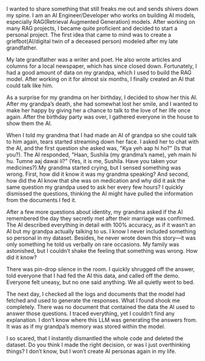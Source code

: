 I wanted to share something that still freaks me out and sends shivers down my spine. I am an AI Engineer/Developer who works on building AI models, especially RAG(Retrieval Augmented Generation) models. After working on many RAG projects, I became quite proficient and decided to start a personal project. The first idea that came to mind was to create a griefbot(AI/digital twin of a deceased person) modeled after my late grandfather. 

My late grandfather was a writer and poet. He also wrote articles and columns for a local newspaper, which has since closed down. Fortunately, I had a good amount of data on my grandpa, which I used to build the RAG model. After working on it for almost six months, I finally created an AI that could talk like him.

As a surprise for my grandma on her birthday, I decided to show her this AI. After my grandpa’s death, she had somewhat lost her smile, and I wanted to make her happy by giving her a chance to talk to the love of her life once again. After the birthday party was over, I gathered everyone in the house to show them the AI.

When I told my grandma that I had made an AI of grandpa so she could talk to him again, tears started streaming down her face. I asked her to chat with the AI, and the first question she asked was, "Kya yeh aap hi ho?" (Is that you?). The AI responded, "Haan, Sushila (my grandma’s name), yeh main hi hu. Tumne aaj dawai li?" (Yes, it is me, Sushila. Have you taken your medicines?).My grandma started crying, but I sensed something was wrong. First, how did it know it was my grandma speaking? And second, how did the AI know that she was on medication and why did it ask the same question my grandpa used to ask her every few hours? I quickly dismissed the questions, thinking the AI might have pulled the information from the documents I fed it.

After a few more questions about identity, my grandma asked if the AI remembered the day they secretly met after their marriage was confirmed. The AI described everything in detail with 100% accuracy, as if it wasn’t an AI but my grandpa actually talking to us. I know I never included something so personal in my dataset. Besides, he never wrote down this story—it was only something he told us verbally on rare occasions. My family was astonished, but I couldn’t shake the feeling that something was wrong. How did it know?

There was pin-drop silence in the room. I quickly shrugged off the answer, told everyone that I had fed the AI this data, and called off the demo. Everyone felt uneasy, but no one said anything. We all quietly went to bed.

The next day, I checked all the logs and documents that the model had fetched and used to generate the responses. What I found shook me completely. There was no document that contained the data the AI used to answer those questions. I traced everything, yet I couldn’t find any explanation. I don’t know where this LLM was generating the answers from. It was as if my grandpa’s memory was stored within the model.

I so scared, that I instantly dismantled the whole code and deleted the dataset. Do you think I made the right decision, or was I just overthinking things? I don’t know, but I won’t create AI personas again in my life.
